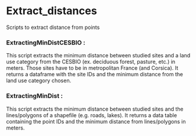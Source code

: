 # Extract_distances
Scripts to extract distance from points

### ExtractingMinDistCESBIO :
This script extracts the minimum distance between studied sites and a land use 
category from the CESBIO (ex. deciduous forest, pasture, etc.) in meters.
Those sites have to be in metropolitan France (and Corsica).
It returns a dataframe with the site IDs and the minimum distance from the 
land use category chosen.

### ExtractingMinDist :
This script extracts the minimum distance between studied sites and the lines/polygons
of a shapefile (e.g. roads, lakes).
It returns a data table containing the point IDs and the minimum distance from 
lines/polygons in meters.
